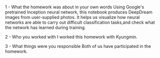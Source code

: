 1 - What the homework was about in your own words
Using Google's pretrained Inception neural network, this notebook produces DeepDream images from user-supplied photos. 
It helps us visualize how neural networks are able to carry out difficult classification tasks,and check what the network has learned during training.

2 - Who you worked with 
I worked this homework with Kyungmin.

3 - What things were you responsible 
Both of us have participated in the homework. 
